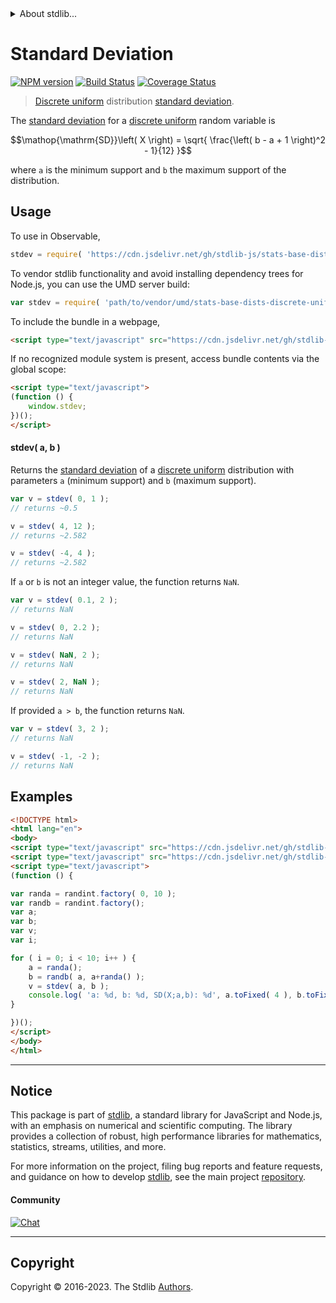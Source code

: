 <!--

@license Apache-2.0

Copyright (c) 2018 The Stdlib Authors.

Licensed under the Apache License, Version 2.0 (the "License");
you may not use this file except in compliance with the License.
You may obtain a copy of the License at

   http://www.apache.org/licenses/LICENSE-2.0

Unless required by applicable law or agreed to in writing, software
distributed under the License is distributed on an "AS IS" BASIS,
WITHOUT WARRANTIES OR CONDITIONS OF ANY KIND, either express or implied.
See the License for the specific language governing permissions and
limitations under the License.

-->


<details>
  <summary>
    About stdlib...
  </summary>
  <p>We believe in a future in which the web is a preferred environment for numerical computation. To help realize this future, we've built stdlib. stdlib is a standard library, with an emphasis on numerical and scientific computation, written in JavaScript (and C) for execution in browsers and in Node.js.</p>
  <p>The library is fully decomposable, being architected in such a way that you can swap out and mix and match APIs and functionality to cater to your exact preferences and use cases.</p>
  <p>When you use stdlib, you can be absolutely certain that you are using the most thorough, rigorous, well-written, studied, documented, tested, measured, and high-quality code out there.</p>
  <p>To join us in bringing numerical computing to the web, get started by checking us out on <a href="https://github.com/stdlib-js/stdlib">GitHub</a>, and please consider <a href="https://opencollective.com/stdlib">financially supporting stdlib</a>. We greatly appreciate your continued support!</p>
</details>

# Standard Deviation

[![NPM version][npm-image]][npm-url] [![Build Status][test-image]][test-url] [![Coverage Status][coverage-image]][coverage-url] <!-- [![dependencies][dependencies-image]][dependencies-url] -->

> [Discrete uniform][discrete-uniform-distribution] distribution [standard deviation][standard-deviation].

<!-- Section to include introductory text. Make sure to keep an empty line after the intro `section` element and another before the `/section` close. -->

<section class="intro">

The [standard deviation][standard-deviation] for a [discrete uniform][discrete-uniform-distribution] random variable is

<!-- <equation class="equation" label="eq:discrete_uniform_standard_deviation" align="center" raw="\operatorname{SD}\left( X \right) = \sqrt{ \frac{\left( b - a + 1 \right)^2 - 1}{12} }" alt="Standard deviation for a discrete uniform distribution."> -->

```math
\mathop{\mathrm{SD}}\left( X \right) = \sqrt{ \frac{\left( b - a + 1 \right)^2 - 1}{12} }
```

<!-- <div class="equation" align="center" data-raw-text="\operatorname{SD}\left( X \right) = \sqrt{ \frac{\left( b - a + 1 \right)^2 - 1}{12} }" data-equation="eq:discrete_uniform_standard_deviation">
    <img src="https://cdn.jsdelivr.net/gh/stdlib-js/stdlib@591cf9d5c3a0cd3c1ceec961e5c49d73a68374cb/lib/node_modules/@stdlib/stats/base/dists/discrete-uniform/stdev/docs/img/equation_discrete_uniform_standard_deviation.svg" alt="Standard deviation for a discrete uniform distribution.">
    <br>
</div> -->

<!-- </equation> -->

where `a` is the minimum support and `b` the maximum support of the distribution.

</section>

<!-- /.intro -->

<!-- Package usage documentation. -->



<section class="usage">

## Usage

To use in Observable,

```javascript
stdev = require( 'https://cdn.jsdelivr.net/gh/stdlib-js/stats-base-dists-discrete-uniform-stdev@umd/browser.js' )
```

To vendor stdlib functionality and avoid installing dependency trees for Node.js, you can use the UMD server build:

```javascript
var stdev = require( 'path/to/vendor/umd/stats-base-dists-discrete-uniform-stdev/index.js' )
```

To include the bundle in a webpage,

```html
<script type="text/javascript" src="https://cdn.jsdelivr.net/gh/stdlib-js/stats-base-dists-discrete-uniform-stdev@umd/browser.js"></script>
```

If no recognized module system is present, access bundle contents via the global scope:

```html
<script type="text/javascript">
(function () {
    window.stdev;
})();
</script>
```

#### stdev( a, b )

Returns the [standard deviation][standard-deviation] of a [discrete uniform][discrete-uniform-distribution] distribution with parameters `a` (minimum support) and `b` (maximum support).

```javascript
var v = stdev( 0, 1 );
// returns ~0.5

v = stdev( 4, 12 );
// returns ~2.582

v = stdev( -4, 4 );
// returns ~2.582
```

If `a` or `b` is not an integer value, the function returns `NaN`.

```javascript
var v = stdev( 0.1, 2 );
// returns NaN

v = stdev( 0, 2.2 );
// returns NaN

v = stdev( NaN, 2 );
// returns NaN

v = stdev( 2, NaN );
// returns NaN
```

If provided `a > b`, the function returns `NaN`.

```javascript
var v = stdev( 3, 2 );
// returns NaN

v = stdev( -1, -2 );
// returns NaN
```

</section>

<!-- /.usage -->

<!-- Package usage notes. Make sure to keep an empty line after the `section` element and another before the `/section` close. -->

<section class="notes">

</section>

<!-- /.notes -->

<!-- Package usage examples. -->

<section class="examples">

## Examples

<!-- eslint no-undef: "error" -->

```html
<!DOCTYPE html>
<html lang="en">
<body>
<script type="text/javascript" src="https://cdn.jsdelivr.net/gh/stdlib-js/random-base-discrete-uniform@umd/browser.js"></script>
<script type="text/javascript" src="https://cdn.jsdelivr.net/gh/stdlib-js/stats-base-dists-discrete-uniform-stdev@umd/browser.js"></script>
<script type="text/javascript">
(function () {

var randa = randint.factory( 0, 10 );
var randb = randint.factory();
var a;
var b;
var v;
var i;

for ( i = 0; i < 10; i++ ) {
    a = randa();
    b = randb( a, a+randa() );
    v = stdev( a, b );
    console.log( 'a: %d, b: %d, SD(X;a,b): %d', a.toFixed( 4 ), b.toFixed( 4 ), v.toFixed( 4 ) );
}

})();
</script>
</body>
</html>
```

</section>

<!-- /.examples -->

<!-- Section to include cited references. If references are included, add a horizontal rule *before* the section. Make sure to keep an empty line after the `section` element and another before the `/section` close. -->

<section class="references">

</section>

<!-- /.references -->

<!-- Section for related `stdlib` packages. Do not manually edit this section, as it is automatically populated. -->

<section class="related">

</section>

<!-- /.related -->

<!-- Section for all links. Make sure to keep an empty line after the `section` element and another before the `/section` close. -->


<section class="main-repo" >

* * *

## Notice

This package is part of [stdlib][stdlib], a standard library for JavaScript and Node.js, with an emphasis on numerical and scientific computing. The library provides a collection of robust, high performance libraries for mathematics, statistics, streams, utilities, and more.

For more information on the project, filing bug reports and feature requests, and guidance on how to develop [stdlib][stdlib], see the main project [repository][stdlib].

#### Community

[![Chat][chat-image]][chat-url]

---

## Copyright

Copyright &copy; 2016-2023. The Stdlib [Authors][stdlib-authors].

</section>

<!-- /.stdlib -->

<!-- Section for all links. Make sure to keep an empty line after the `section` element and another before the `/section` close. -->

<section class="links">

[npm-image]: http://img.shields.io/npm/v/@stdlib/stats-base-dists-discrete-uniform-stdev.svg
[npm-url]: https://npmjs.org/package/@stdlib/stats-base-dists-discrete-uniform-stdev

[test-image]: https://github.com/stdlib-js/stats-base-dists-discrete-uniform-stdev/actions/workflows/test.yml/badge.svg?branch=main
[test-url]: https://github.com/stdlib-js/stats-base-dists-discrete-uniform-stdev/actions/workflows/test.yml?query=branch:main

[coverage-image]: https://img.shields.io/codecov/c/github/stdlib-js/stats-base-dists-discrete-uniform-stdev/main.svg
[coverage-url]: https://codecov.io/github/stdlib-js/stats-base-dists-discrete-uniform-stdev?branch=main

<!--

[dependencies-image]: https://img.shields.io/david/stdlib-js/stats-base-dists-discrete-uniform-stdev.svg
[dependencies-url]: https://david-dm.org/stdlib-js/stats-base-dists-discrete-uniform-stdev/main

-->

[chat-image]: https://img.shields.io/gitter/room/stdlib-js/stdlib.svg
[chat-url]: https://app.gitter.im/#/room/#stdlib-js_stdlib:gitter.im

[stdlib]: https://github.com/stdlib-js/stdlib

[stdlib-authors]: https://github.com/stdlib-js/stdlib/graphs/contributors

[umd]: https://github.com/umdjs/umd
[es-module]: https://developer.mozilla.org/en-US/docs/Web/JavaScript/Guide/Modules

[deno-url]: https://github.com/stdlib-js/stats-base-dists-discrete-uniform-stdev/tree/deno
[umd-url]: https://github.com/stdlib-js/stats-base-dists-discrete-uniform-stdev/tree/umd
[esm-url]: https://github.com/stdlib-js/stats-base-dists-discrete-uniform-stdev/tree/esm
[branches-url]: https://github.com/stdlib-js/stats-base-dists-discrete-uniform-stdev/blob/main/branches.md

[discrete-uniform-distribution]: https://en.wikipedia.org/wiki/Discrete_uniform_distribution

[standard-deviation]: https://en.wikipedia.org/wiki/Standard_deviation

</section>

<!-- /.links -->
